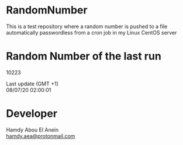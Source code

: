 # RandomNumber    
This is a test repository where a random number is pushed to a file automatically passwordless from a cron job in my Linux CentOS server    
# Random Number of the last run   
10223
      
Last update (GMT +1)    
08/07/20 02:00:01
# Developer    
Hamdy Abou El Anein   
hamdy.aea@protonmail.com
